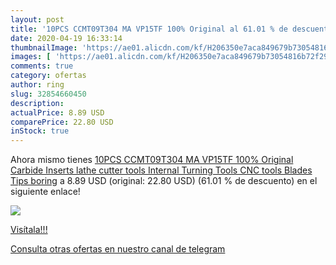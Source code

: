 ```yaml
---
layout: post
title: '10PCS CCMT09T304 MA VP15TF 100% Original al 61.01 % de descuento'
date: 2020-04-19 16:33:14
thumbnailImage: 'https://ae01.alicdn.com/kf/H206350e7aca849679b73054816b72f29y/10PCS-CCMT09T304-MA-VP15TF-100-Original-Carbide-Inserts-lathe-cutter-tools-Internal-Turning-Tools-CNC-tools.jpg_350x350._SL200_.jpg'
images: [ 'https://ae01.alicdn.com/kf/H206350e7aca849679b73054816b72f29y/10PCS-CCMT09T304-MA-VP15TF-100-Original-Carbide-Inserts-lathe-cutter-tools-Internal-Turning-Tools-CNC-tools.jpg_350x350._SL200_.jpg' ]
comments: true
category: ofertas
author: ring
slug: 32854660450
description:
actualPrice: 8.89 USD
comparePrice: 22.80 USD
inStock: true
---
```


Ahora mismo tienes [10PCS CCMT09T304 MA VP15TF 100% Original Carbide Inserts lathe cutter tools Internal Turning Tools CNC tools Blades Tips boring](https://www.amazon.com/dp/32854660450/?tag=redken08-20) a 8.89 USD (original: 22.80 USD) (61.01 %  de descuento) en el siguiente enlace!

[![](https://ae01.alicdn.com/kf/H206350e7aca849679b73054816b72f29y/10PCS-CCMT09T304-MA-VP15TF-100-Original-Carbide-Inserts-lathe-cutter-tools-Internal-Turning-Tools-CNC-tools.jpg_350x350._SL200_.jpg)](https://www.amazon.com/dp/32854660450/?tag=redken08-20)

[Visítala!!!](https://www.amazon.com/dp/32854660450/?tag=redken08-20)

[Consulta otras ofertas en nuestro canal de telegram](https://t.me/s/ofertas25)
